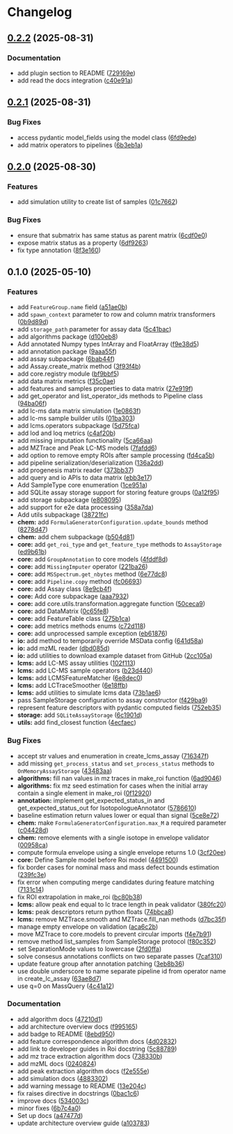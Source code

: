# Changelog

## [0.2.2](https://github.com/griquelme/tidyms2/compare/v0.2.1...v0.2.2) (2025-08-31)


### Documentation

* add plugin section to README ([729169e](https://github.com/griquelme/tidyms2/commit/729169ea10d7c8d53a767a8cc87019eb389796e1))
* add read the docs integration ([c40e91a](https://github.com/griquelme/tidyms2/commit/c40e91ad5c33884d9dc7bcdc85c5ba633e77535b))

## [0.2.1](https://github.com/griquelme/tidyms2/compare/v0.2.0...v0.2.1) (2025-08-31)


### Bug Fixes

* access pydantic model_fields using the model class ([6fd9ede](https://github.com/griquelme/tidyms2/commit/6fd9ede2f69bfdfa8310971b49bec1f23ca1db4a))
* add matrix operators to pipelines ([6b3eb1a](https://github.com/griquelme/tidyms2/commit/6b3eb1a487793dfb766a0bc72d853102efbe51bb))

## [0.2.0](https://github.com/griquelme/tidyms2/compare/v0.1.0...v0.2.0) (2025-08-30)


### Features

* add simulation utility to create list of samples ([01c7662](https://github.com/griquelme/tidyms2/commit/01c7662b34adaca869c743e75fae2a214199a19b))


### Bug Fixes

* ensure that submatrix has same status as parent matrix ([6cdf0e0](https://github.com/griquelme/tidyms2/commit/6cdf0e0665f8cd312a7b550b3bdcab2968e00b4c))
* expose matrix status as a property ([6df9263](https://github.com/griquelme/tidyms2/commit/6df9263478645afb0e5cf4544920f64c2e7ad978))
* fix type annotation ([8f3e160](https://github.com/griquelme/tidyms2/commit/8f3e1602595bffa55e39d121069cab7a3d41ff6d))

## 0.1.0 (2025-05-10)


### Features

* add `FeatureGroup.name` field ([a51ae0b](https://github.com/griquelme/tidyms2/commit/a51ae0b78c94c8298e211d9bf956a16a55e9eb0f))
* add `spawn_context` parameter to row and column matrix transformers ([0b9d89d](https://github.com/griquelme/tidyms2/commit/0b9d89d7106e284e1c43b6e1171f983f25559bd6))
* add `storage_path` parameter for assay data ([5c41bac](https://github.com/griquelme/tidyms2/commit/5c41bac364bb705738d7f575cb9e444d8da38e73))
* add algorithms package ([d100eb8](https://github.com/griquelme/tidyms2/commit/d100eb8f5b481c5b7b06f4520c62ed8c0c7ae0a1))
* Add annotated Numpy types IntArray and FloatArray ([f9e38d5](https://github.com/griquelme/tidyms2/commit/f9e38d5b4820fcd294ff2d123206396999e92662))
* add annotation package ([9aaa55f](https://github.com/griquelme/tidyms2/commit/9aaa55fac464ed8ee3e5ba2f5fbb3fff6228eda2))
* add assay subpackage ([6bab44f](https://github.com/griquelme/tidyms2/commit/6bab44f83d47fac194cbeae188d43a0afc5466bc))
* add Assay.create_matrix method ([3f93f4b](https://github.com/griquelme/tidyms2/commit/3f93f4be5fe7772badc2642ddf05b8fa9a24ecb5))
* add core.registry module ([bf9bbf5](https://github.com/griquelme/tidyms2/commit/bf9bbf564ed93ed84e3c26d710176d12d07c4a80))
* add data matrix metrics ([f35c0ae](https://github.com/griquelme/tidyms2/commit/f35c0ae346218413aca91077b86647f0c9f1c1de))
* add features and samples properties to data matrix ([27e919f](https://github.com/griquelme/tidyms2/commit/27e919f68ba7b228bbfb04dbd6e6cfeec6fc8e3d))
* add get_operator and list_operator_ids methods to Pipeline class ([94ba06f](https://github.com/griquelme/tidyms2/commit/94ba06fc1e424f3497b5c99303c951d50f1ad6f2))
* add lc-ms data matrix simulation ([1e0863f](https://github.com/griquelme/tidyms2/commit/1e0863fce4663e7f08b65878e630c6526a24cf59))
* add lc-ms sample builder utils ([01ba303](https://github.com/griquelme/tidyms2/commit/01ba303d99a8ca934cf174b8a4bf037087e9e325))
* add lcms.operators subpackage ([5d75fca](https://github.com/griquelme/tidyms2/commit/5d75fca0b6ebdb81d410e1e81c59337824468296))
* add lod and loq metrics ([c4af20b](https://github.com/griquelme/tidyms2/commit/c4af20b89382ebfa88ff9f482f8b321e412511fa))
* add missing imputation functionality ([5ca66aa](https://github.com/griquelme/tidyms2/commit/5ca66aa830e658ceda8faadc1554c80a5ac62a74))
* add MZTrace and Peak LC-MS models ([7fafdd6](https://github.com/griquelme/tidyms2/commit/7fafdd633499a46f5346b4dfe742adc47d8904de))
* add option to remove empty ROIs after sample processing ([fd4ca5b](https://github.com/griquelme/tidyms2/commit/fd4ca5bbf22e6cf62777bf9948f4d65c2ae56a84))
* add pipeline serialization/deserialization ([136a2dd](https://github.com/griquelme/tidyms2/commit/136a2dd1a54d256d97abbd48db5bbd88463c3dcc))
* add progenesis matrix reader ([373bb37](https://github.com/griquelme/tidyms2/commit/373bb37b267ee14618c2b54379749c415ce13810))
* add query and io APIs to data matrix ([ebb3e17](https://github.com/griquelme/tidyms2/commit/ebb3e174a91254ea806e8e619834ea626691aaff))
* Add SampleType core enumeration ([1ce951a](https://github.com/griquelme/tidyms2/commit/1ce951a8e6b3d48db763d7a3c8d508faba5a0604))
* add SQLite assay storage support for storing feature groups ([0a12f95](https://github.com/griquelme/tidyms2/commit/0a12f95c138a6d4fa83993754abe5fc40f97bb7d))
* add storage subpackage ([e808095](https://github.com/griquelme/tidyms2/commit/e8080954f0a95aba222278237975936525866ec9))
* add support for e2e data processing ([358a7da](https://github.com/griquelme/tidyms2/commit/358a7daaabbfe213948d38866bf42cb14f6920fd))
* Add utils subpackage ([38721fc](https://github.com/griquelme/tidyms2/commit/38721fc5a1a61590052b287e4d1af9a908f7ea78))
* **chem:** add `FormulaGeneratorConfiguration.update_bounds` method ([8278d47](https://github.com/griquelme/tidyms2/commit/8278d47151ca20700c193e9f2e2f82f9e6060038))
* **chem:** add chem subpackage ([b504d81](https://github.com/griquelme/tidyms2/commit/b504d816db7c72ef63d7b2ffdc88b8c3698aef45))
* **core:** add `get_roi_type` and `get_feature_type` methods to `AssayStorage` ([ed9b61b](https://github.com/griquelme/tidyms2/commit/ed9b61bed55bb83b16199db15c69183200436ce4))
* **core:** add `GroupAnnotation` to core models ([4fddf8d](https://github.com/griquelme/tidyms2/commit/4fddf8d17ec4da2b11ce331af2ec4078a6b4e038))
* **core:** add `MissingImputer` operator ([221ba26](https://github.com/griquelme/tidyms2/commit/221ba262de6f867d17b9c2cf83d9111669530601))
* **core:** add `MSSpectrum.get_nbytes` method ([6e77dc8](https://github.com/griquelme/tidyms2/commit/6e77dc8e9a3e479e0da7d9ca0b21fa27caa12aab))
* **core:** add `Pipeline.copy` method ([fc06693](https://github.com/griquelme/tidyms2/commit/fc066933c05d76ca350bf7de66261ce0e9b68011))
* **core:** add Assay class ([8e9cb4f](https://github.com/griquelme/tidyms2/commit/8e9cb4fde79b9c26408cad7f664517fc98f30493))
* **core:** Add core subpackage ([aaa7932](https://github.com/griquelme/tidyms2/commit/aaa79328d2ca546ccf2e59ffcd56a5e7ae6ba4c1))
* **core:** add core.utils.transformation.aggregate function ([50ceca9](https://github.com/griquelme/tidyms2/commit/50ceca9182eda2bca5ea81f1b9d8a04a453d0d55))
* **core:** add DataMatrix ([0c65fe8](https://github.com/griquelme/tidyms2/commit/0c65fe83d468580a13ceec528a52cf7f5bf48411))
* **core:** add FeatureTable class ([275b1ca](https://github.com/griquelme/tidyms2/commit/275b1ca15b9e435f662bbc95ce03e17b0d2e7e17))
* **core:** add metrics methods enums ([c72d118](https://github.com/griquelme/tidyms2/commit/c72d1185d54ed607d8c5201afd8d7017520fa4e7))
* **core:** add unprocessed sample exception ([eb61876](https://github.com/griquelme/tidyms2/commit/eb618762a6a63dcd0ca946f74137b7d56dd5c74b))
* **io:** add method to temporarily override MSData config ([641d58a](https://github.com/griquelme/tidyms2/commit/641d58a576151185e607e84b1c8ed5c0482922c9))
* **io:** add mzML reader ([dbd085d](https://github.com/griquelme/tidyms2/commit/dbd085d354cd11ce28cbef0c7fbc5dff91f83d2b))
* **io:** add utilities to download example dataset from GitHub ([2cc105a](https://github.com/griquelme/tidyms2/commit/2cc105aeb09f3ceb8afb8fb1ebc1263af952e478))
* **lcms:** add LC-MS assay utilities ([102f113](https://github.com/griquelme/tidyms2/commit/102f113be7612007fa934bd72018e4b744a98c28))
* **lcms:** add LC-MS sample operators ([b23d440](https://github.com/griquelme/tidyms2/commit/b23d440075426eac941f97906b93d3904c40a107))
* **lcms:** add LCMSFeatureMatcher ([6e8dec0](https://github.com/griquelme/tidyms2/commit/6e8dec06bcbd9d8e2d1e78a4dd914b7c669fa5de))
* **lcms:** add LCTraceSmoother ([6e18ffb](https://github.com/griquelme/tidyms2/commit/6e18ffb9ed084dd3e9259b4ba12695e838fbf143))
* **lcms:** add utilities to simulate lcms data ([73b1ae6](https://github.com/griquelme/tidyms2/commit/73b1ae6383e74cbb6e87d344784bc33a0b7b652c))
* pass SampleStorage configuration to assay constructor ([f429ba9](https://github.com/griquelme/tidyms2/commit/f429ba9a0d8ddd186516815e96f89226c27d1685))
* represent feature descriptors with pydantic computed fields ([752eb35](https://github.com/griquelme/tidyms2/commit/752eb35567d98a82a0390e14948e075207539091))
* **storage:** add `SQLiteAssayStorage` ([6c1901d](https://github.com/griquelme/tidyms2/commit/6c1901d9205092513d7af4760368345796a9dcfa))
* **utils:** add find_closest function ([4ecfaec](https://github.com/griquelme/tidyms2/commit/4ecfaec8b1acfef81e0add6f2721e27f4c56f370))


### Bug Fixes

* accept str values and enumeration in create_lcms_assay ([716347f](https://github.com/griquelme/tidyms2/commit/716347fe122b7d8f55d5a91f5ca3a9c8ee0542ee))
* add missing `get_process_status` and `set_process_status` methods to `OnMemoryAssayStorage` ([43483aa](https://github.com/griquelme/tidyms2/commit/43483aa272208babc793d5b3633108fe9dc6b1d3))
* **algorithms:** fill nan values in mz traces in make_roi function ([6ad9046](https://github.com/griquelme/tidyms2/commit/6ad9046aa298f76aa5df5048023ca2093104228a))
* **algorithms:** fix mz seed estimation for cases when the initial array contain a single element in make_roi ([0f12920](https://github.com/griquelme/tidyms2/commit/0f12920e2d41687f94263aa102d9ccbd85e99b09))
* **annotation:** implement get_expected_status_in and get_expected_status_out for IsotopologueAnnotator ([5786610](https://github.com/griquelme/tidyms2/commit/5786610798738b211c26095cd5cb781a76ebc356))
* baseline estimation return values lower or equal than signal ([5ce8e72](https://github.com/griquelme/tidyms2/commit/5ce8e72e4a6e7839daadf3c79f9ef6838db6df7d))
* **chem:** make `FormulaGeneratorConfiguration.max_M` a required parameter ([c04428d](https://github.com/griquelme/tidyms2/commit/c04428d9fcfaef499e05a4a25b0e459a38997705))
* **chem:** remove elements with a single isotope in envelope validator ([00958ca](https://github.com/griquelme/tidyms2/commit/00958ca3c057996990e4dac0557e41bd85034bab))
* compute formula envelope using a single envelope returns 1.0 ([3cf20ee](https://github.com/griquelme/tidyms2/commit/3cf20ee8d686b5d8eb2d6c173cc0c5950efebecd))
* **core:** Define Sample model before Roi model ([4491500](https://github.com/griquelme/tidyms2/commit/4491500512f248d59315d71abccf1d40db261499))
* fix border cases for nominal mass and mass defect bounds estimation ([239fc3e](https://github.com/griquelme/tidyms2/commit/239fc3e6850d226ccccef0af0c733da34d03979e))
* fix error when computing merge candidates during feature matching ([7131c14](https://github.com/griquelme/tidyms2/commit/7131c14e5c03cac83c4dbce3993ad68f10fda6df))
* fix ROI extrapolation in make_roi ([bc80b38](https://github.com/griquelme/tidyms2/commit/bc80b38c7abf85247f1a8649002d1c9c15c930d8))
* **lcms:** allow peak end equal to lc trace length in peak validator ([380fc20](https://github.com/griquelme/tidyms2/commit/380fc20366083ffbe39c1911ccf8fc3d1d879e29))
* **lcms:** peak descriptors return python floats ([74bbca8](https://github.com/griquelme/tidyms2/commit/74bbca8161bba93c12dbe14b76d229f7abed2490))
* **lcms:** remove MZTrace.smooth and MZTrace.fill_nan methods ([d7bc35f](https://github.com/griquelme/tidyms2/commit/d7bc35fc5118c5024520d7c7e1b898d20d19a754))
* manage empty envelope on validation ([aca6c2b](https://github.com/griquelme/tidyms2/commit/aca6c2be5a085a2143de0dcc5f192ba61480d534))
* move MZTrace to core.models to prevent circular imports ([f4e7b91](https://github.com/griquelme/tidyms2/commit/f4e7b91aee6731a057f150e030530f51dba7a79c))
* remove method list_samples from SampleStorage protocol ([f80c352](https://github.com/griquelme/tidyms2/commit/f80c352151203e14864c7c45a928dee9620dcaf0))
* set SeparationMode values to lowercase ([2fd0ffa](https://github.com/griquelme/tidyms2/commit/2fd0ffac97177ded024df14dd6476cfa8706f649))
* solve consesus annotations conflicts on two separate passes ([7caf310](https://github.com/griquelme/tidyms2/commit/7caf310430053ac27cfcbe11ddcb62075a653973))
* update feature group after annotation patching ([3eb8b36](https://github.com/griquelme/tidyms2/commit/3eb8b363dd52b215c34f324b4e8c396447f56704))
* use double underscore to name separate pipeline id from operator name in create_lc_assay ([63ae8d7](https://github.com/griquelme/tidyms2/commit/63ae8d752cd042d54ef3b44401a96b69d00ec9cf))
* use q=0 on MassQuery ([4c41a12](https://github.com/griquelme/tidyms2/commit/4c41a128883adffcbe44729aa474fe1be6b528a9))


### Documentation

* add algorithm docs ([47210d1](https://github.com/griquelme/tidyms2/commit/47210d116c6a3e7ffa6203bc69ceda8df6e6a4f7))
* add architecture overview docs ([f995165](https://github.com/griquelme/tidyms2/commit/f9951659c50751a143ce9328959e3d18342362ba))
* add badge to README ([8ebd950](https://github.com/griquelme/tidyms2/commit/8ebd9500861f936f7894d1bd63a3aacccb8f555d))
* add feature correspondence algorithm docs ([4d02832](https://github.com/griquelme/tidyms2/commit/4d02832fe07172c6835f6eef26b22ce3896f7e81))
* add link to developer guides in Roi docstring ([5c88789](https://github.com/griquelme/tidyms2/commit/5c88789ded4496f9b12faf9324987999000b6784))
* add mz trace extraction algorithm docs ([738330b](https://github.com/griquelme/tidyms2/commit/738330bb74ded708e9c50592fa0bd88ea9f483c2))
* add mzML docs ([0240824](https://github.com/griquelme/tidyms2/commit/0240824aa3286bf75f5790ba31c36afb64f228da))
* add peak extraction algorithm docs ([f2e555e](https://github.com/griquelme/tidyms2/commit/f2e555edccb6582295c3ca83d3e558527c72bbac))
* add simulation docs ([4883302](https://github.com/griquelme/tidyms2/commit/4883302936f5a5fecd963bd3e32a8d14b59c096d))
* add warning message to README ([13e204c](https://github.com/griquelme/tidyms2/commit/13e204cb8259a60bd7499210cae40a9b22b4a73f))
* fix raises directive in docstrings ([0bac1c6](https://github.com/griquelme/tidyms2/commit/0bac1c6485ae12666a040ebfb8237831b6555837))
* improve docs ([534003c](https://github.com/griquelme/tidyms2/commit/534003c66d2872b59c6b4242b4ee773a0460cb3d))
* minor fixes ([6b7c4a0](https://github.com/griquelme/tidyms2/commit/6b7c4a00c6dfca73e700b5b5ecdbb25c929714d6))
* Set up docs ([a47477d](https://github.com/griquelme/tidyms2/commit/a47477d2615135f098647c178d08801b9b3cc102))
* update architecture overview guide ([a103783](https://github.com/griquelme/tidyms2/commit/a103783cdd75dd5e73996cea36d525187e92c644))
